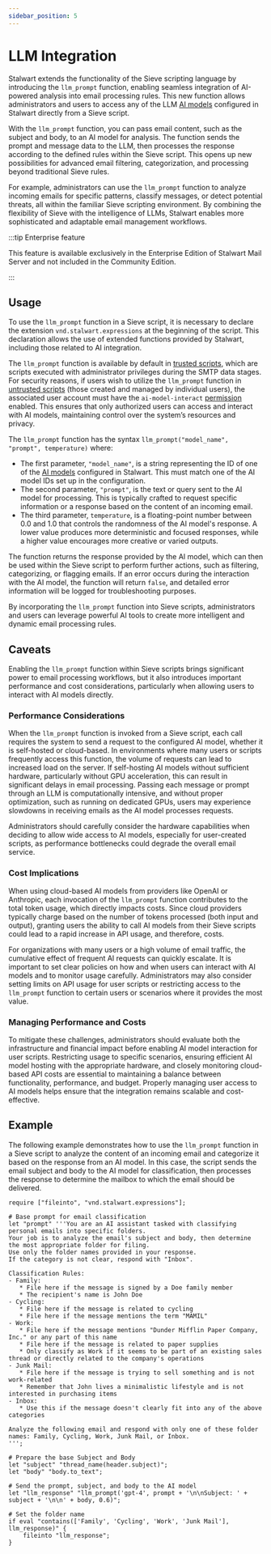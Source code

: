 ```yaml
---
sidebar_position: 5
---
```


# LLM Integration

Stalwart extends the functionality of the Sieve scripting language by introducing the `llm_prompt` function, enabling seamless integration of AI-powered analysis into email processing rules. This new function allows administrators and users to access any of the LLM [AI models](/docs/server/ai-models) configured in Stalwart directly from a Sieve script.

With the `llm_prompt` function, you can pass email content, such as the subject and body, to an AI model for analysis. The function sends the prompt and message data to the LLM, then processes the response according to the defined rules within the Sieve script. This opens up new possibilities for advanced email filtering, categorization, and processing beyond traditional Sieve rules.

For example, administrators can use the `llm_prompt` function to analyze incoming emails for specific patterns, classify messages, or detect potential threats, all within the familiar Sieve scripting environment. By combining the flexibility of Sieve with the intelligence of LLMs, Stalwart enables more sophisticated and adaptable email management workflows.

:::tip Enterprise feature

This feature is available exclusively in the Enterprise Edition of Stalwart Mail Server and not included in the Community Edition.

:::

## Usage

To use the `llm_prompt` function in a Sieve script, it is necessary to declare the extension `vnd.stalwart.expressions` at the beginning of the script. This declaration allows the use of extended functions provided by Stalwart, including those related to AI integration.

The `llm_prompt` function is available by default in [trusted scripts](/docs/sieve/interpreter/trusted), which are scripts executed with administrator privileges during the SMTP data stages. For security reasons, if users wish to utilize the `llm_prompt` function in[ untrusted scripts](/docs/sieve/interpreter/untrusted) (those created and managed by individual users), the associated user account must have the `ai-model-interact` [permission](/docs/auth/authorization/permissions) enabled. This ensures that only authorized users can access and interact with AI models, maintaining control over the system’s resources and privacy.

The `llm_prompt` function has the syntax `llm_prompt("model_name", "prompt", temperature)` where:

- The first parameter, `"model_name"`, is a string representing the ID of one of the [AI models](/docs/server/ai-models) configured in Stalwart. This must match one of the AI model IDs set up in the configuration.
- The second parameter, `"prompt"`, is the text or query sent to the AI model for processing. This is typically crafted to request specific information or a response based on the content of an incoming email.
- The third parameter, `temperature`, is a floating-point number between 0.0 and 1.0 that controls the randomness of the AI model's response. A lower value produces more deterministic and focused responses, while a higher value encourages more creative or varied outputs.

The function returns the response provided by the AI model, which can then be used within the Sieve script to perform further actions, such as filtering, categorizing, or flagging emails. If an error occurs during the interaction with the AI model, the function will return `false`, and detailed error information will be logged for troubleshooting purposes.

By incorporating the `llm_prompt` function into Sieve scripts, administrators and users can leverage powerful AI tools to create more intelligent and dynamic email processing rules.

## Caveats

Enabling the `llm_prompt` function within Sieve scripts brings significant power to email processing workflows, but it also introduces important performance and cost considerations, particularly when allowing users to interact with AI models directly.

### Performance Considerations

When the `llm_prompt` function is invoked from a Sieve script, each call requires the system to send a request to the configured AI model, whether it is self-hosted or cloud-based. In environments where many users or scripts frequently access this function, the volume of requests can lead to increased load on the server. If self-hosting AI models without sufficient hardware, particularly without GPU acceleration, this can result in significant delays in email processing. Passing each message or prompt through an LLM is computationally intensive, and without proper optimization, such as running on dedicated GPUs, users may experience slowdowns in receiving emails as the AI model processes requests. 

Administrators should carefully consider the hardware capabilities when deciding to allow wide access to AI models, especially for user-created scripts, as performance bottlenecks could degrade the overall email service.

### Cost Implications

When using cloud-based AI models from providers like OpenAI or Anthropic, each invocation of the `llm_prompt` function contributes to the total token usage, which directly impacts costs. Since cloud providers typically charge based on the number of tokens processed (both input and output), granting users the ability to call AI models from their Sieve scripts could lead to a rapid increase in API usage, and therefore, costs. 

For organizations with many users or a high volume of email traffic, the cumulative effect of frequent AI requests can quickly escalate. It is important to set clear policies on how and when users can interact with AI models and to monitor usage carefully. Administrators may also consider setting limits on API usage for user scripts or restricting access to the `llm_prompt` function to certain users or scenarios where it provides the most value.

### Managing Performance and Costs

To mitigate these challenges, administrators should evaluate both the infrastructure and financial impact before enabling AI model interaction for user scripts. Restricting usage to specific scenarios, ensuring efficient AI model hosting with the appropriate hardware, and closely monitoring cloud-based API costs are essential to maintaining a balance between functionality, performance, and budget. Properly managing user access to AI models helps ensure that the integration remains scalable and cost-effective.

## Example

The following example demonstrates how to use the `llm_prompt` function in a Sieve script to analyze the content of an incoming email and categorize it based on the response from an AI model. In this case, the script sends the email subject and body to the AI model for classification, then processes the response to determine the mailbox to which the email should be delivered.

```sieve
require ["fileinto", "vnd.stalwart.expressions"];

# Base prompt for email classification
let "prompt" '''You are an AI assistant tasked with classifying personal emails into specific folders. 
Your job is to analyze the email's subject and body, then determine the most appropriate folder for filing. 
Use only the folder names provided in your response.
If the category is not clear, respond with "Inbox".

Classification Rules:
- Family:
   * File here if the message is signed by a Doe family member
   * The recipient's name is John Doe
- Cycling:
   * File here if the message is related to cycling
   * File here if the message mentions the term "MAMIL"
- Work:
   * File here if the message mentions "Dunder Mifflin Paper Company, Inc." or any part of this name
   * File here if the message is related to paper supplies
   * Only classify as Work if it seems to be part of an existing sales thread or directly related to the company's operations
- Junk Mail:
   * File here if the message is trying to sell something and is not work-related
   * Remember that John lives a minimalistic lifestyle and is not interested in purchasing items
- Inbox:
   * Use this if the message doesn't clearly fit into any of the above categories

Analyze the following email and respond with only one of these folder names: Family, Cycling, Work, Junk Mail, or Inbox.
''';

# Prepare the base Subject and Body
let "subject" "thread_name(header.subject)";
let "body" "body.to_text";

# Send the prompt, subject, and body to the AI model
let "llm_response" "llm_prompt('gpt-4', prompt + '\n\nSubject: ' + subject + '\n\n' + body, 0.6)";

# Set the folder name
if eval "contains(['Family', 'Cycling', 'Work', 'Junk Mail'], llm_response)" {
    fileinto "llm_response";
}

```